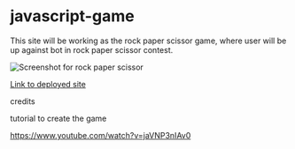 # javascript-game

This site will be working as the rock paper scissor game, where user will be up against bot in rock paper scissor contest.

![Screenshot for rock paper scissor]()

[Link to deployed site]()

credits

tutorial to create the game

https://www.youtube.com/watch?v=jaVNP3nIAv0 
